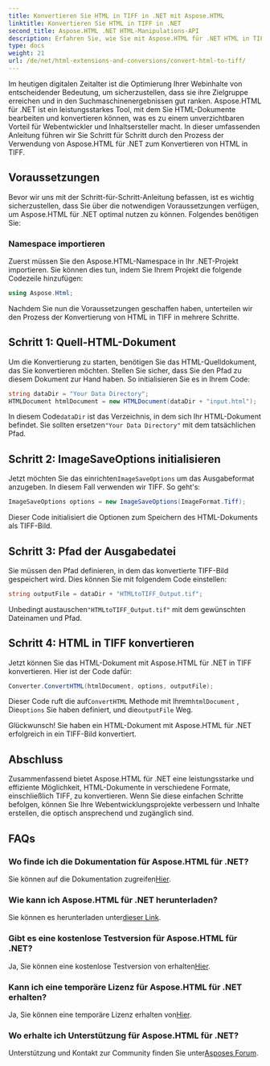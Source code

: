 ```yaml
---
title: Konvertieren Sie HTML in TIFF in .NET mit Aspose.HTML
linktitle: Konvertieren Sie HTML in TIFF in .NET
second_title: Aspose.HTML .NET HTML-Manipulations-API
description: Erfahren Sie, wie Sie mit Aspose.HTML für .NET HTML in TIFF konvertieren. Befolgen Sie unsere Schritt-für-Schritt-Anleitung für eine effiziente Optimierung von Webinhalten.
type: docs
weight: 21
url: /de/net/html-extensions-and-conversions/convert-html-to-tiff/
---
```


Im heutigen digitalen Zeitalter ist die Optimierung Ihrer Webinhalte von entscheidender Bedeutung, um sicherzustellen, dass sie ihre Zielgruppe erreichen und in den Suchmaschinenergebnissen gut ranken. Aspose.HTML für .NET ist ein leistungsstarkes Tool, mit dem Sie HTML-Dokumente bearbeiten und konvertieren können, was es zu einem unverzichtbaren Vorteil für Webentwickler und Inhaltsersteller macht. In dieser umfassenden Anleitung führen wir Sie Schritt für Schritt durch den Prozess der Verwendung von Aspose.HTML für .NET zum Konvertieren von HTML in TIFF.

## Voraussetzungen

Bevor wir uns mit der Schritt-für-Schritt-Anleitung befassen, ist es wichtig sicherzustellen, dass Sie über die notwendigen Voraussetzungen verfügen, um Aspose.HTML für .NET optimal nutzen zu können. Folgendes benötigen Sie:

### Namespace importieren

Zuerst müssen Sie den Aspose.HTML-Namespace in Ihr .NET-Projekt importieren. Sie können dies tun, indem Sie Ihrem Projekt die folgende Codezeile hinzufügen:

```csharp
using Aspose.Html;
```

Nachdem Sie nun die Voraussetzungen geschaffen haben, unterteilen wir den Prozess der Konvertierung von HTML in TIFF in mehrere Schritte.

## Schritt 1: Quell-HTML-Dokument

Um die Konvertierung zu starten, benötigen Sie das HTML-Quelldokument, das Sie konvertieren möchten. Stellen Sie sicher, dass Sie den Pfad zu diesem Dokument zur Hand haben. So initialisieren Sie es in Ihrem Code:

```csharp
string dataDir = "Your Data Directory";
HTMLDocument htmlDocument = new HTMLDocument(dataDir + "input.html");
```

 In diesem Code`dataDir` ist das Verzeichnis, in dem sich Ihr HTML-Dokument befindet. Sie sollten ersetzen`"Your Data Directory"` mit dem tatsächlichen Pfad.

## Schritt 2: ImageSaveOptions initialisieren

 Jetzt möchten Sie das einrichten`ImageSaveOptions` um das Ausgabeformat anzugeben. In diesem Fall verwenden wir TIFF. So geht's:

```csharp
ImageSaveOptions options = new ImageSaveOptions(ImageFormat.Tiff);
```

Dieser Code initialisiert die Optionen zum Speichern des HTML-Dokuments als TIFF-Bild.

## Schritt 3: Pfad der Ausgabedatei

Sie müssen den Pfad definieren, in dem das konvertierte TIFF-Bild gespeichert wird. Dies können Sie mit folgendem Code einstellen:

```csharp
string outputFile = dataDir + "HTMLtoTIFF_Output.tif";
```

 Unbedingt austauschen`"HTMLtoTIFF_Output.tif"` mit dem gewünschten Dateinamen und Pfad.

## Schritt 4: HTML in TIFF konvertieren

Jetzt können Sie das HTML-Dokument mit Aspose.HTML für .NET in TIFF konvertieren. Hier ist der Code dafür:

```csharp
Converter.ConvertHTML(htmlDocument, options, outputFile);
```

 Dieser Code ruft die auf`ConvertHTML` Methode mit Ihrem`htmlDocument` , Die`options` Sie haben definiert, und die`outputFile` Weg.

Glückwunsch! Sie haben ein HTML-Dokument mit Aspose.HTML für .NET erfolgreich in ein TIFF-Bild konvertiert.

## Abschluss

Zusammenfassend bietet Aspose.HTML für .NET eine leistungsstarke und effiziente Möglichkeit, HTML-Dokumente in verschiedene Formate, einschließlich TIFF, zu konvertieren. Wenn Sie diese einfachen Schritte befolgen, können Sie Ihre Webentwicklungsprojekte verbessern und Inhalte erstellen, die optisch ansprechend und zugänglich sind.

## FAQs

### Wo finde ich die Dokumentation für Aspose.HTML für .NET?
 Sie können auf die Dokumentation zugreifen[Hier](https://reference.aspose.com/html/net/).

### Wie kann ich Aspose.HTML für .NET herunterladen?
 Sie können es herunterladen unter[dieser Link](https://releases.aspose.com/html/net/).

### Gibt es eine kostenlose Testversion für Aspose.HTML für .NET?
 Ja, Sie können eine kostenlose Testversion von erhalten[Hier](https://releases.aspose.com/).

### Kann ich eine temporäre Lizenz für Aspose.HTML für .NET erhalten?
 Ja, Sie können eine temporäre Lizenz erhalten von[Hier](https://purchase.aspose.com/temporary-license/).

### Wo erhalte ich Unterstützung für Aspose.HTML für .NET?
 Unterstützung und Kontakt zur Community finden Sie unter[Asposes Forum](https://forum.aspose.com/).